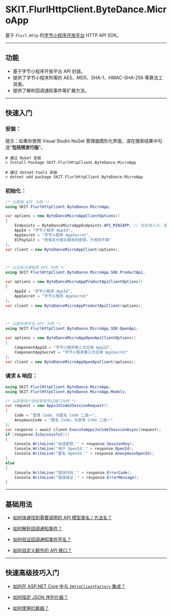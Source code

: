 ﻿# SKIT.FlurlHttpClient.ByteDance.MicroApp

基于 `Flurl.Http` 的[字节小程序开放平台](https://microapp.bytedance.com/) HTTP API SDK。

---

## 功能

-   基于字节小程序开放平台 API 封装。
-   提供了字节小程序所需的 AES、MD5、SHA-1、HMAC-SHA-256 等算法工具类。
-   提供了解析回调通知事件等扩展方法。

---

## 快速入门

### 安装：

提示：如果你使用 Visual Studio NuGet 管理器图形化界面，请在搜索结果中勾选“**包括预发行版**”。

```shell
# 通过 NuGet 安装
> Install-Package SKIT.FlurlHttpClient.ByteDance.MicroApp

# 通过 dotnet-tools 安装
> dotnet add package SKIT.FlurlHttpClient.ByteDance.MicroApp
```

### 初始化：

```csharp
/* 以基础 API 为例 */
using SKIT.FlurlHttpClient.ByteDance.MicroApp;

var options = new ByteDanceMicroAppClientOptions()
{
    Endpoints = ByteDanceMicroAppEndpoints.API_MINIAPP, // 指定接入点。需注意小程序、小游戏拥有不同的接入点。
    AppId = "字节小程序 AppId",
    AppSecret = "字节小程序 AppSecret",
    ECPaySalt = "担保支付相关服务的密钥，不用则不填"
};
var client = new ByteDanceMicroAppClient(options);



/* 以泛知识课程库 API 为例 */
using SKIT.FlurlHttpClient.ByteDance.MicroApp.SDK.ProductApi;

var options = new ByteDanceMicroAppProductApiClientOptions()
{
    AppId = "字节小程序 AppId",
    AppSecret = "字节小程序 AppSecret"
};
var client = new ByteDanceMicroAppProductApiClient(options);



/* 以服务商平台 API 为例 */
using SKIT.FlurlHttpClient.ByteDance.MicroApp.SDK.OpenApi;

var options = new ByteDanceMicroAppOpenApiClientOptions()
{
    ComponentAppId = "字节小程序第三方应用 AppId",
    ComponentAppSecret = "字节小程序第三方应用 AppSecret"
};
var client = new ByteDanceMicroAppOpenApiClient(options);
```

### 请求 & 响应：

```csharp
using SKIT.FlurlHttpClient.ByteDance.MicroApp;
using SKIT.FlurlHttpClient.ByteDance.MicroApp.Models;

/* 以获取用户授权登录凭证接口为例 */
var request = new AppsJsCode2SessionRequest()
{
    Code = "登录 Code，与匿名 Code 二选一",
    AnoymousCode = "匿名 Code，与登录 Code 二选一"
};
var response = await client.ExecuteAppsJsCode2SessionAsync(request);
if (response.IsSuccessful())
{
    Console.WriteLine("会话密钥：" + response.SessionKey);
    Console.WriteLine("用户 OpenId：" + response.OpenId);
    Console.WriteLine("匿名 OpenId：" + response.AnonymousOpenId);
}
else
{
    Console.WriteLine("错误代码：" + response.ErrorCode);
    Console.WriteLine("错误描述：" + response.ErrorMessage);
}
```

---

## 基础用法

-   [如何快速找到需要调用的 API 模型类名 / 方法名？](./Basic_ModelDefinition.md)

-   [如何解析回调通知事件？](./Basic_EventDeserialization.md)

-   [如何验证回调通知事件签名？](./Basic_EventSignatureVerification.md)

-   [如何自定义额外的 API 接口？](./Basic_Extensions.md)

---

## 快速高级技巧入门

-   [如何在 ASP.NET Core 中与 `IHttpClientFactory` 集成？](./Advanced_IHttpClientFactory.md)

-   [如何指定 JSON 序列化器？](./Advanced_JsonSerializer.md)

-   [如何使用拦截器？](./Advanced_Interceptor.md)
